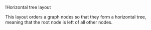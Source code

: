 !Horizontal tree layout

This layout orders a graph nodes so that they form a horizontal  tree, meaning that the root node is left of all other nodes.